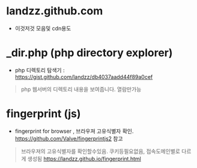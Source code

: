 
# landzz.github.com

- 이것저것 모음및 cdn용도


# _dir.php (php directory explorer)
- php 디렉토리 탐색기 : https://gist.github.com/landzz/db4037aadd44f89a0cef

 > php 웹서버의 디렉토리 내용을 보여줍니다.
 > 열람만가능


# fingerprint (js)
- fingerprint for browser , 브라우져 고유식별자 확인. https://github.com/Valve/fingerprintjs2 참고
 
 > 브라우져의 고유식별자를 확인할수있음. 
 > 쿠키등필요없음, 접속도메인별로 다르게 생성됨
 > https://landzz.github.io/fingerprint.html 

